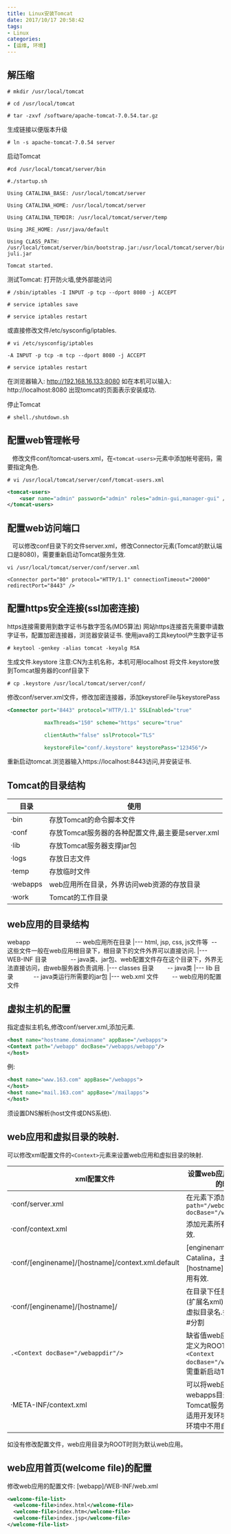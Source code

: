 ```yaml
---
title: Linux安装Tomcat
date: 2017/10/17 20:58:42
tags:
- Linux
categories:
- [运维, 环境]
---
```

## 解压缩

```shell
# mkdir /usr/local/tomcat

# cd /usr/local/tomcat

# tar -zxvf /software/apache-tomcat-7.0.54.tar.gz
```

<!--more-->

生成链接以便版本升级

```shell
# ln -s apache-tomcat-7.0.54 server
```

启动Tomcat

```shell
#cd /usr/local/tomcat/server/bin

#./startup.sh

Using CATALINA_BASE: /usr/local/tomcat/server

Using CATALINA_HOME: /usr/local/tomcat/server

Using CATALINA_TEMDIR: /usr/local/tomcat/server/temp

Using JRE_HOME: /usr/java/default

Using CLASS_PATH: /usr/local/tomcat/server/bin/bootstrap.jar:/usr/local/tomcat/server/bin/tomcat-juli.jar

Tomcat started.
```

测试Tomcat:
打开防火墙,使外部能访问

```shell
# /sbin/iptables -I INPUT -p tcp --dport 8080 -j ACCEPT

# service iptables save

# service iptables restart
```

或直接修改文件/etc/sysconfig/iptables.

```shell
# vi /etc/sysconfig/iptables

-A INPUT -p tcp -m tcp --dport 8080 -j ACCEPT

# service iptables restart
```

在浏览器输入: http://192.168.16.133:8080
如在本机可以输入: http://localhost:8080
出现tomcat的页面表示安装成功.

停止Tomcat
```shell
# shell./shutdown.sh
```

## 配置web管理帐号
   修改文件conf/tomcat-users.xml，在`<tomcat-users>`元素中添加帐号密码，需要指定角色.

```shell
# vi /usr/local/tomcat/server/conf/tomcat-users.xml
```

```xml
<tomcat-users>
    <user name="admin" password="admin" roles="admin-gui,manager-gui" />
</tomcat-users>
```


## 配置web访问端口
   可以修改conf目录下的文件server.xml，修改Connector元素(Tomcat的默认端口是8080)，需要重新启动Tomcat服务生效.

```shell
vi /usr/local/tomcat/server/conf/server.xml
```

```shell
<Connector port="80" protocol="HTTP/1.1" connectionTimeout="20000" redirectPort="8443" /> 
```

## 配置https安全连接(ssl加密连接)
https连接需要用到数字证书与数字签名(MD5算法)
网站https连接首先需要申请数字证书，配置加密连接器，浏览器安装证书.
使用java的工具keytool产生数字证书

```shell
# keytool -genkey -alias tomcat -keyalg RSA
```

生成文件.keystore
注意:CN为主机名称，本机可用localhost
将文件.keystore放到Tomcat服务器的conf目录下

```shell
# cp .keystore /usr/local/tomcat/server/conf/
```

修改conf/server.xml文件，修改加密连接器，添加keystoreFile与keystorePass

```xml
<Connector port="8443" protocol="HTTP/1.1" SSLEnabled="true"

            maxThreads="150" scheme="https" secure="true"

            clientAuth="false" sslProtocol="TLS" 

            keystoreFile="conf/.keystore" keystorePass="123456"/>
```

重新启动tomcat.浏览器输入https://localhost:8443访问,并安装证书.


## Tomcat的目录结构
| 目录       | 使用                                |
| -------- | --------------------------------- |
| ·bin     | 存放Tomcat的命令脚本文件                   |
| ·conf    | 存放Tomcat服务器的各种配置文件,最主要是server.xml |
| ·lib     | 存放Tomcat服务器支撑jar包                 |
| ·logs    | 存放日志文件                            |
| ·temp    | 存放临时文件                            |
| ·webapps | web应用所在目录，外界访问web资源的存放目录          |
| ·work    | Tomcat的工作目录                       |


## web应用的目录结构
webapp                                  -- web应用所在目录
|--- html, jsp, css, js文件等  -- 这些文件一般在web应用根目录下，根目录下的文件外界可以直接访问.
|--- WEB-INF 目录                 -- java类、jar包、web配置文件存在这个目录下，外界无法直接访问，由web服务器负责调用.
|--- classes 目录            -- java类
|--- lib 目录                    -- java类运行所需要的jar包
|--- web.xml 文件         -- web应用的配置文件


## 虚拟主机的配置
指定虚拟主机名,修改conf/server.xml,添加<host>元素.

```xml
<host name="hostname.domainname" appBase="/webapps">
<Context path="/webapp" docBase="/webapps/webapp"/>
</host>
```

例:

```xml
<host name="www.163.com" appBase="/webapps">
</host>
<host name="mail.163.com" appBase="/mailapps">
</host>
```

须设置DNS解析(host文件或DNS系统).

## web应用和虚拟目录的映射.
可以修改xml配置文件的`<Context>`元素来设置web应用和虚拟目录的映射.

| xml配置文件                                  | 设置web应用和虚拟目录的映射                          |
| ---------------------------------------- | ---------------------------------------- |
| ·conf/server.xml                         | 在<host>元素下添加`<Context path="/webdir" docBase="/webappdir"/>` |
| ·conf/context.xml                        | 添加<Context>元素所有web应用有效.            |
| ·conf/[enginename]/[hostname]/context.xml.default | [enginename]一般是Catalina，主机[hostname]的所有web应用有效. |
| ·conf/[enginename]/[hostname]/           | 在目录下任意建一个文件(扩展名xml),文件名即为虚拟目录名.多级目录使用#分割 |
| `.<Context docBase="/webappdir"/>`   | 缺省值web应用目录可以定义为ROOT.xml，添加`<Context docBase="/webappdir"/>`,需重新启动Tomcat服务器 |
| ·META-INF/context.xml                    | 可以将web应用放在webapps目录下让Tomcat服务器自动映射，适用开发环境，实际运用环境中不用自动映射 |

如没有修改配置文件，web应用目录为ROOT时则为默认web应用。


## web应用首页(welcome file)的配置
修改web应用的配置文件: [webapp]/WEB-INF/web.xml

```xml
<welcome-file-list>
  <welcome-file>index.html</welcome-file>
  <welcome-file>index.htm</welcome-file>
  <welcome-file>index.jsp</welcome-file>
</welcome-file-list>
```